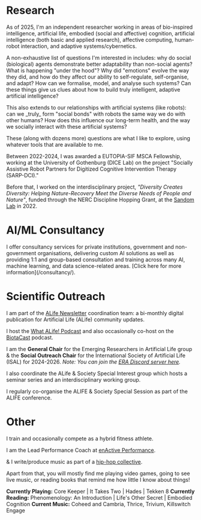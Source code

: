 # Research

As of 2025, I'm an independent researcher working in areas of bio-inspired intelligence, artificial life, embodied (social and affective) cognition, artificial intelligence (both basic and applied research), affective computing, human-robot interaction, and adaptive systems/cybernetics.



A non-exhaustive list of questions I'm interested in includes: why do social (biological) agents demonstrate better adaptability than non-social agents? What is happening "under the hood"? Why did "emotions" evolve the way they did, and how do they affect our ability to self-regulate, self-organise, and adapt? How can we formalise, model, and analyse such systems? Can these things give us clues about how to build truly intelligent, adaptive artificial intelligence?



This also extends to our relationships with artificial systems (like robots): can we \_truly\_ form "social bonds" with robots the same way we do with other humans? How does this influence our long-term health, and the way we socially interact with these artificial systems?



These (along with dozens more) questions are what I like to explore, using whatever tools that are available to me.



Between 2022-2024, I was awarded a EUTOPIA-SIF MSCA Fellowship, working at the University of Gothenburg (DICE Lab) on the project "Socially Assistive Robot Partners for Digitized Cognitive Intervention Therapy (SARP-DCI)."



Before that, I worked on the interdisciplinary project, *"Diversity Creates Diversity: Helping Nature-Recovery Meet the Diverse Needs of People and Nature"*, funded through the NERC Discipline Hopping Grant, at the [Sandom Lab](http://www.sussex.ac.uk/lifesci/sandomlab/) in 2022.



# AI/ML Consultancy

I offer consultancy services for private institutions, government and non-government organisations, delivering custom AI solutions as well as providing 1:1 and group-based consultation and training across many AI, machine learning, and data science-related areas. \[Click here for more information](/consultancy/).



# Scientific Outreach



I am part of the [ALife Newsletter](https://alife.org/category/newsletter/) coordination team: a bi-monthly digital publication for Artificial Life (ALife) community updates.

I host the [What ALife! Podcast](/podcast/) and also occasionally co-host on the [BiotaCast](https://biotacast.org/) podcast.

I am the **General Chair** for the Emerging Researchers in Artificial Life group \& the **Social Outreach Chair** for the International Society of Artificial Life (ISAL) for 2024-2026.
*Note: You can join the* [*ERA Discord server here*](https://discord.gg/rbzddE6SHH)*.*

I also coordinate the ALife \& Society Special Interest group which hosts a seminar series and an interdisciplinary working group.

I regularly co-organise the ALIFE \& Society Special Session as part of the ALIFE conference.



# Other

I train and occasionally compete as a hybrid fitness athlete.



I am the Lead Performance Coach at [enActive Performance](https://enactive.co.uk).



\& I write/produce music as part of a [hip-hop collective](http://www.thehauserproject.com/).



Apart from that, you will mostly find me playing video games, going to see live music, or reading books that remind me how little I know about things!

**Currently Playing:** Core Keeper | It Takes Two | Hades | Tekken 8
**Currently Reading:** Phenomenology: An Introduction | Life's Other Secret | Embodied Cognition
**Current Music:** Coheed and Cambria, Thrice, Trivium, Killswitch Engage

